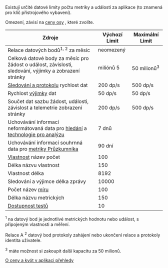 Existují určité datové limity počtu metriky a událostí za aplikace (to znamená pro klíč přístrojového vybavení). 

Omezení, závisí na [ceny osy](https://azure.microsoft.com/pricing/details/application-insights/) , které zvolíte.

**Zdroje** | **Výchozí Limit** | **Maximální Limit**
-------- | ------------- | -------------
Relace datových bodů<sup>1, 2</sup> za měsíc | neomezený | 
Celková datové body za měsíc pro žádost o událost, závislosti, sledování, výjimky a zobrazení stránky | miliónů 5 | 50 milionů<sup>3</sup>
[Sledování a protokolu](../articles/application-insights/app-insights-search-diagnostic-logs.md) rychlost dat | 200 dp/s | 500 dp/s
Rychlost [výjimky](../articles/application-insights/app-insights-asp-net-exceptions.md) dat | 50 dp/s | 50 dp/s
Součet dat sazbu žádost, události, závislost a telemetrie zobrazení stránky | 200 dp/s | 500 dp/s
Uchovávání informací neformátovaná data pro [hledání](../articles/application-insights/app-insights-diagnostic-search.md) a [technologie pro analýzu](../articles/application-insights/app-insights-analytics.md) | 7 dnů
Uchovávání informací souhrnná data pro [metriky Průzkumníka](../articles/application-insights/app-insights-metrics-explorer.md) | 90 dní
[Vlastnost](../articles/application-insights/app-insights-api-custom-events-metrics.md#properties) název počet | 100 |
Délka názvu vlastnost | 150 | 
Vlastnost délka | 8192 | 
Sledování a výjimce délka zprávy | 10000 |
Počet název [míru](../articles/application-insights/app-insights-api-custom-events-metrics.md#properties) | 100 |
Délka názvu metrických |  150 | 
[Dostupnost testů](../articles/application-insights/app-insights-monitor-web-app-availability.md) | 10 | 

<sup>1</sup> na datový bod je jednotlivé metrických hodnotu nebo událost, s připojeným vlastnosti a měření.

Relace A <sup>2</sup> datový bod protokoly zahájení nebo ukončení relace a protokoly identita uživatele.

<sup>3</sup> máte možnost si zakoupit další kapacitu za 50 milionů.
 
[O ceny a kvót v aplikaci přehledy](../articles/application-insights/app-insights-pricing.md)
